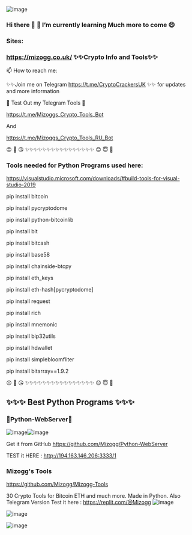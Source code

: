 ![image](https://user-images.githubusercontent.com/88630056/171273049-6e48052e-673e-43bd-a0e0-2ed679cbbc69.png)


### Hi there 👋 🌱 I’m currently learning Much more to come 😄

### Sites: 
### https://mizogg.co.uk/ ✨✨Crypto Info and Tools✨✨

📫 How to reach me:

✨✨Join me on Telegram https://t.me/CryptoCrackersUK ✨✨ for updates and more information

🔭 Test Out my Telegram Tools 🔭 

https://t.me/Mizoggs_Crypto_Tools_Bot

And

https://t.me/Mizoggs_Crypto_Tools_RU_Bot

😍 🥰 😘 ✨✨✨✨✨✨✨✨✨✨✨✨✨✨✨✨ 😊 😇 🙂

### Tools needed for Python Programs used here:

https://visualstudio.microsoft.com/downloads/#build-tools-for-visual-studio-2019

pip install bitcoin

pip install pycryptodome

pip install python-bitcoinlib

pip install bit

pip install bitcash

pip install base58

pip install chainside-btcpy

pip install eth_keys

pip install eth-hash[pycryptodome]

pip install request

pip install rich

pip install mnemonic

pip install bip32utils

pip install hdwallet

pip install simplebloomfliter

pip install bitarray==1.9.2

😍 🥰 😘 ✨✨✨✨✨✨✨✨✨✨✨✨✨✨✨✨ 😊 😇 🙂

## ✨✨✨ Best Python Programs ✨✨✨

### 🐍Python-WebServer🐍

![image](https://user-images.githubusercontent.com/88630056/171491074-03b26077-039f-42e7-ace5-22119f71d9ff.png)![image](https://user-images.githubusercontent.com/88630056/171491164-60de3d20-e6dd-4914-a999-b552d2fc4d06.png)


Get it from GitHub
https://github.com/Mizogg/Python-WebServer

TEST it HERE :
http://194.163.146.206:3333/1

### Mizogg's Tools

https://github.com/Mizogg/Mizogg-Tools

30 Crypto Tools for Bitcoin ETH and much more. Made in Python. Also Telegram Version
Test it here : https://replit.com/@Mizogg
![image](https://user-images.githubusercontent.com/88630056/171490600-70ff555f-a315-4d51-acec-d833df5b88ed.png)

![image](https://user-images.githubusercontent.com/88630056/171490695-0fa05dc7-6de4-469a-a848-378af1d195ec.png)

![image](https://user-images.githubusercontent.com/88630056/171490752-b0f4212a-6ad9-4b35-ab6f-a388228551b1.png)


<!--
**Mizogg/Mizogg** is a ✨ _special_ ✨ repository because its `README.md` (this file) appears on your GitHub profile.




Here are some ideas to get you started:

- 🔭 I’m currently working on ...
- 🌱 I’m currently learning ...
- 👯 I’m looking to collaborate on ...
- 🤔 I’m looking for help with ...
- 💬 Ask me about ...
- 📫 How to reach me: ...
- 😄 Pronouns: ...
- ⚡ Fun fact: ...
-->
